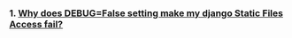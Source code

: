 ### 1. [Why does DEBUG=False setting make my django Static Files Access fail?](https://stackoverflow.com/questions/5836674/why-does-debug-false-setting-make-my-django-static-files-access-fail)

